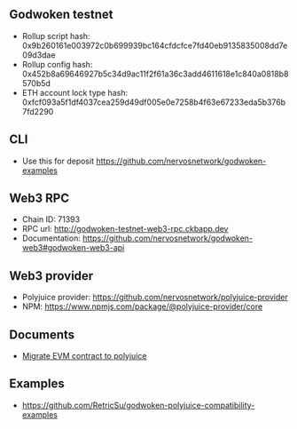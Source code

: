 ## Godwoken testnet

* Rollup script hash: 0x9b260161e003972c0b699939bc164cfdcfce7fd40eb9135835008dd7e09d3dae
* Rollup config hash: 0x452b8a69646927b5c34d9ac11f2f61a36c3add4611618e1c840a0818b8570b5d
* ETH account lock type hash: 0xfcf093a5f1df4037cea259d49df005e0e7258b4f63e67233eda5b376b7fd2290

## CLI

* Use this for deposit https://github.com/nervosnetwork/godwoken-examples

## Web3 RPC

* Chain ID: 71393
* RPC url: http://godwoken-testnet-web3-rpc.ckbapp.dev
* Documentation: https://github.com/nervosnetwork/godwoken-web3#godwoken-web3-api

## Web3 provider

* Polyjuice provider: https://github.com/nervosnetwork/polyjuice-provider
* NPM: https://www.npmjs.com/package/@polyjuice-provider/core

## Documents

* [Migrate EVM contract to polyjuice](https://github.com/nervosnetwork/godwoken/blob/master/docs/migrate_evm_contract_to_polyjuice.md)

## Examples

* https://github.com/RetricSu/godwoken-polyjuice-compatibility-examples
